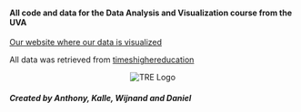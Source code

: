 #### All code and data for the Data Analysis and Visualization course from the UVA

[Our website where our data is visualized](https://danielperezjensen.github.io/bscKI-data-analyse/)

All data was retrieved from [timeshighereducation](https://www.timeshighereducation.com/world-university-rankings/2018/world-ranking)

<span style="display:block;text-align:center">![TRE Logo](https://www.timeshighereducation.com/sites/default/files/the-wur-logo.jpg)</span>

##### Created by Anthony, Kalle, Wijnand and Daniel
